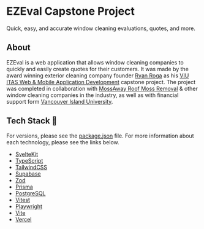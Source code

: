 # EZEval Capstone Project

Quick, easy, and accurate window cleaning evaluations, quotes, and more.

## About

EZEval is a web application that allows window cleaning companies to quickly and easily create quotes for their customers. It was made by the award winning exterior cleaning company founder [Ryan Roga](https://www.roga.dev) as his [VIU ITAS Web & Mobile Application Development](https://www.itas.ca) capstone project. The project was completed in collaboration with [MossAway Roof Moss Removal](https://www.mossaway.ca) & other window cleaning companies in the industry, as well as with financial support form [Vancouver Island University](https://www.viu.ca).

## Tech Stack 🥞

For versions, please see the [package.json](./package.json) file. For more information about each technology, please see the links below.

- [SvelteKit](https://kit.svelte.dev/)
- [TypeScript](https://www.typescriptlang.org/)
- [TailwindCSS](https://tailwindcss.com/)
- [Supabase](https://supabase.io/)
- [Zod](https://zod.dev/)
- [Prisma](https://www.prisma.io/)
- [PostgreSQL](https://www.postgresql.org/)
- [Vitest](https://vitest.dev/)
- [Playwright](https://playwright.dev/)
- [Vite](https://vitejs.dev/)
- [Vercel](https://vercel.com/)
